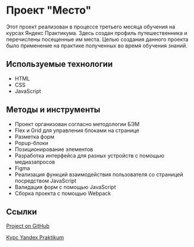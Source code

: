 # Проект "Место"

Этот проект реализован в процессе третьего месяца обучения на курсах Яндекс Практикума. Здесь создан профиль путешественника и перечислены посещенные им места. Целью создания данного проекта было применение на практике полученных во время обучения знаний.

## Используемые технологии

- HTML
- CSS
- JavaScript

## Методы и инструменты

- Проект организован согласно методологии БЭМ
- Flex и Grid для управления блоками на странице
- Разметка форм
- Popup-блоки
- Позиционирование элементов
- Разработка интерфейса для разных устройств с помощью медиазапросов
- Figma
- Реализация функций взаимодействия пользователя со страницей посредством JavaScript
- Валидация форм с помощью JavaScript
- Сборка проекта с помощью Webpack

## Ссылки

[Project on GitHub](https://vitcatman.github.io/mesto-project/)

[Курс Yandex Praktikum](https://praktikum.yandex.ru/profile/web-plus/)
